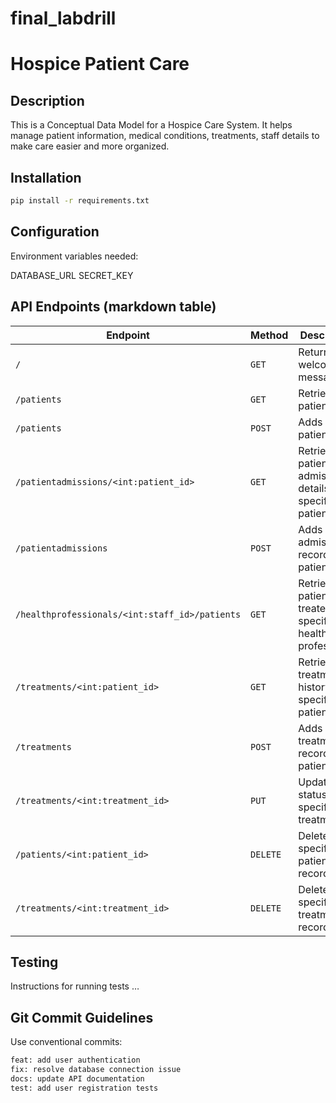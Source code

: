 # final_labdrill

# Hospice Patient Care 

## Description
This is a Conceptual Data Model for a Hospice Care System. It helps manage patient information, medical conditions, treatments, staff details to make care easier and more organized.

## Installation
```cmd
pip install -r requirements.txt
```
## Configuration
Environment variables needed:

DATABASE_URL
SECRET_KEY

## API Endpoints (markdown table)
| Endpoint                                      | Method   | Description                                                               |
|-----------------------------------------------|----------|---------------------------------------------------------------------------|
| `/`                                           | `GET`    | Returns a welcome message.                                                |
| `/patients`                                   | `GET`    | Retrieves all patients.                                                   |
| `/patients`                                   | `POST`   | Adds a new patient.                                                       |
| `/patientadmissions/<int:patient_id>`         | `GET`    | Retrieves patient admission details for a specific patient ID.            |
| `/patientadmissions`                          | `POST`   | Adds a new admission record for a patient.                                |
| `/healthprofessionals/<int:staff_id>/patients`| `GET`    | Retrieves all patients treated by a specific health professional.         |
| `/treatments/<int:patient_id>`                | `GET`    | Retrieves treatment history for a specific patient.                       |
| `/treatments`                                 | `POST`   | Adds a treatment record for a patient.                                    |
| `/treatments/<int:treatment_id>`              | `PUT`    | Updates the status of a specific treatment.                               |
| `/patients/<int:patient_id>`                  | `DELETE` | Deletes a specific patient record.                                        |
| `/treatments/<int:treatment_id>`              | `DELETE` | Deletes a specific treatment record.                                      |

## Testing
 Instructions for running tests
…

## Git Commit Guidelines

Use conventional commits:
```bash
feat: add user authentication
fix: resolve database connection issue
docs: update API documentation
test: add user registration tests

